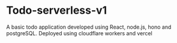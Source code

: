 # Todo-serverless-v1
A basic todo application developed using React, node.js, hono and postgreSQL.
Deployed using cloudflare workers and vercel
